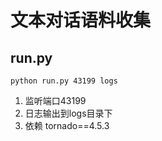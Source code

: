 # 文本对话语料收集

## run.py

`python run.py 43199 logs`

1. 监听端口43199
2. 日志输出到logs目录下
3. 依赖 tornado==4.5.3
